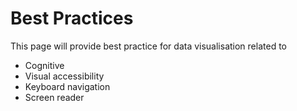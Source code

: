 <script setup>
  import Cognitive from './cognitive.md';
  import Visual from './visual.md';
  import Keyboard from './keyboard.md';
  import Screenreader from './screenreader.md';
</script>

# Best Practices

This page will provide best practice for data visualisation related to
- Cognitive
- Visual accessibility
- Keyboard navigation
- Screen reader



<tabs-content>
  <template #cognitive>
   <cognitive />
  </template>
  <template #visual>
    <visual />
  </template>
  <template #keyboard_navigation>
    <keyboard />
  </template>
  <template #screen_reader>
    <screenreader />
  </template>
</tabs-content>